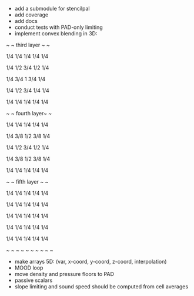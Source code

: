 * add a submodule for stencilpal
* add coverage
* add docs
* conduct tests with PAD-only limiting
* implement convex blending in 3D:


~ ~ third layer ~ ~

1/4 1/4 1/4 1/4 1/4

1/4 1/2 3/4 1/2 1/4

1/4 3/4  1  3/4 1/4

1/4 1/2 3/4 1/4 1/4

1/4 1/4 1/4 1/4 1/4

~ ~ fourth layer~ ~

1/4 1/4 1/4 1/4 1/4

1/4 3/8 1/2 3/8 1/4

1/4 1/2 3/4 1/2 1/4

1/4 3/8 1/2 3/8 1/4

1/4 1/4 1/4 1/4 1/4

~ ~ fifth layer ~ ~

1/4 1/4 1/4 1/4 1/4

1/4 1/4 1/4 1/4 1/4

1/4 1/4 1/4 1/4 1/4

1/4 1/4 1/4 1/4 1/4

1/4 1/4 1/4 1/4 1/4

~ ~ ~ ~ ~ ~ ~ ~ ~ ~

* make arrays 5D: (var, x-coord, y-coord, z-coord, interpolation)
* MOOD loop
* move density and pressure floors to PAD
* passive scalars
* slope limiting and sound speed should be computed from cell averages
